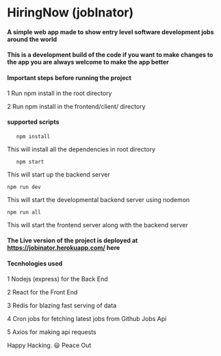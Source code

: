 # HiringNow (jobInator)
 
 #### A simple web app made to show entry level software development jobs around the world 

 #### This is a development build of the code if you want to make changes to the app you are always welcome to make the app better


#### Important steps before running the project

1 Run npm install in the root directory

2 Run npm install in the frontend/client/ directory

 #### supported scripts

 ```
    npm install

 ```
 This will install all the dependencies in root directory

 ```
    npm start
 ```
 This will start up the backend server

 ```
 npm run dev
 ```
 This will start the developmental backend server using nodemon

 ```
npm run all
 ```

 This will start the frontend server along with the backend server


#### The Live version of the project is deployed at https://jobinator.herokuapp.com/ here

#### Tecnhologies used

1 Nodejs (express) for the Back End 

2 React for the Front End

3 Redis for blazing fast serving of data

4 Cron jobs for fetching latest jobs from Github Jobs Api

5 Axios for making api requests


Happy Hacking. :smiley:
Peace Out 